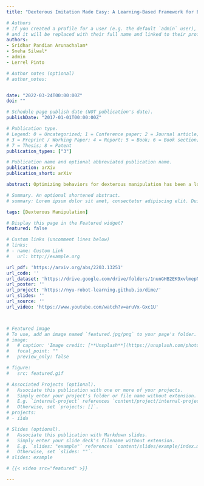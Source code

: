 ```yaml
---
title: "Dexterous Imitation Made Easy: A Learning-Based Framework for Efficient Dexterous Manipulation"

# Authors
# If you created a profile for a user (e.g. the default `admin` user), write the username (folder name) here 
# and it will be replaced with their full name and linked to their profile.
authors:
- Sridhar Pandian Arunachalam*
- Sneha Silwal*
- admin
- Lerrel Pinto

# Author notes (optional)
# author_notes:


date: "2022-03-24T00:00:00Z"
doi: ""

# Schedule page publish date (NOT publication's date).
publishDate: "2017-01-01T00:00:00Z"

# Publication type.
# Legend: 0 = Uncategorized; 1 = Conference paper; 2 = Journal article;
# 3 = Preprint / Working Paper; 4 = Report; 5 = Book; 6 = Book section;
# 7 = Thesis; 8 = Patent
publication_types: ["3"]

# Publication name and optional abbreviated publication name.
publication: arXiv
publication_short: arXiv

abstract: Optimizing behaviors for dexterous manipulation has been a longstanding challenge in robotics, with a variety of methods from model-based control to model-free reinforcement learning having been previously explored in literature. Perhaps one of the most powerful techniques to learn complex manipulation strategies is imitation learning. However, collecting and learning from demonstrations in dexterous manipulation is quite challenging. The complex, high-dimensional action-space involved with multi-finger control often leads to poor sample efficiency of learning-based methods. In this work, we propose 'Dexterous Imitation Made Easy' (DIME) a new imitation learning framework for dexterous manipulation. DIME only requires a single RGB camera to observe a human operator and teleoperate our robotic hand. Once demonstrations are collected, DIME employs standard imitation learning methods to train dexterous manipulation policies. On both simulation and real robot benchmarks we demonstrate that DIME can be used to solve complex, in-hand manipulation tasks such as 'flipping', 'spinning', and 'rotating' objects with the Allegro hand. Our framework along with pre-collected demonstrations is publicly available at https://nyu-robot-learning.github.io/dime/

# Summary. An optional shortened abstract.
# summary: Lorem ipsum dolor sit amet, consectetur adipiscing elit. Duis posuere tellus ac convallis placerat. Proin tincidunt magna sed ex sollicitudin condimentum.

tags: [Dexterous Manipulation]

# Display this page in the Featured widget?
featured: false

# Custom links (uncomment lines below)
# links:
# - name: Custom Link
#   url: http://example.org

url_pdf: 'https://arxiv.org/abs/2203.13251'
url_code: ''
url_dataset: 'https://drive.google.com/drive/folders/1nunGHB2EK9xvlmepNNziDDbt-pH8OAhi'
url_poster: ''
url_project: 'https://nyu-robot-learning.github.io/dime/'
url_slides: ''
url_source: ''
url_video: 'https://www.youtube.com/watch?v=aruVx-Gxc1U'



# Featured image
# To use, add an image named `featured.jpg/png` to your page's folder. 
# image:
#   # caption: 'Image credit: [**Unsplash**](https://unsplash.com/photos/pLCdAaMFLTE)'
#   focal_point: ""
#   preview_only: false

# figure:
#   src: featured.gif

# Associated Projects (optional).
#   Associate this publication with one or more of your projects.
#   Simply enter your project's folder or file name without extension.
#   E.g. `internal-project` references `content/project/internal-project/index.md`.
#   Otherwise, set `projects: []`.
# projects:
# - iida

# Slides (optional).
#   Associate this publication with Markdown slides.
#   Simply enter your slide deck's filename without extension.
#   E.g. `slides: "example"` references `content/slides/example/index.md`.
#   Otherwise, set `slides: ""`.
# slides: example

# {{< video src="featured" >}}

---
```


<!-- {{< highlight go >}} A bunch of code here {{< /highlight >}} -->

<!-- {{% callout note %}}
Click the *Cite* button above to demo the feature to enable visitors to import publication metadata into their reference management software.
{{% /callout %}}

{{% callout note %}}
Create your slides in Markdown - click the *Slides* button to check out the example.
{{% /callout %}} -->

<!-- Supplementary notes can be added here, including [code, math, and images](https://wowchemy.com/docs/writing-markdown-latex/). -->
